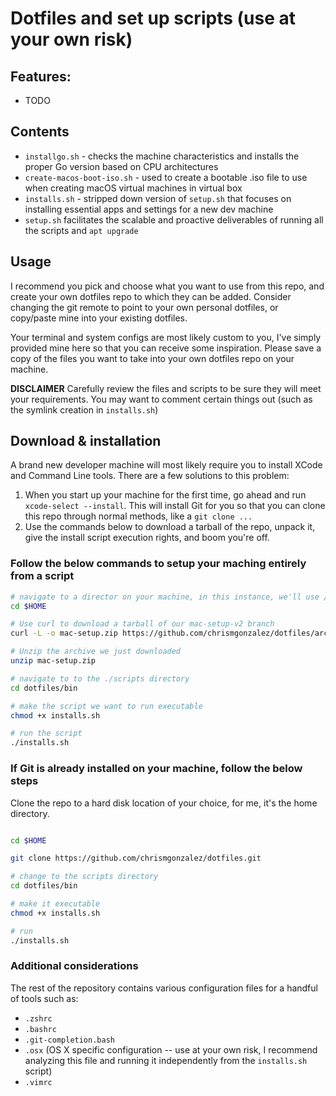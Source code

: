 # Dotfiles and set up scripts (use at your own risk)

## Features:
* TODO
## Contents

- `installgo.sh` - checks the machine characteristics and installs the proper Go version based on CPU architectures
- `create-macos-boot-iso.sh` - used to create a bootable .iso file to use when creating macOS virtual machines in virtual box
- `installs.sh` - stripped down version of `setup.sh` that focuses on installing essential apps and settings for a new dev machine
- `setup.sh` facilitates the scalable and proactive deliverables of running all the scripts and `apt upgrade`

## Usage
I recommend you pick and choose what you want to use from this repo, and create your own dotfiles repo to which they can be added.  Consider changing the git remote to point to your own personal dotfiles, or copy/paste mine into your existing dotfiles. 

Your terminal and system configs are most likely custom to you, I've simply provided mine here so that you can receive some inspiration. Please save a copy of the files you want to take into your own dotfiles repo on your machine.

**DISCLAIMER** Carefully review the files and scripts to be sure they will meet your requirements.  You may want to comment certain things out (such as the symlink creation in `installs.sh`)

## Download & installation

A brand new developer machine will most likely require you to install XCode and Command Line tools.  There are a few solutions to this problem:

1. When you start up your machine for the first time, go ahead and run `xcode-select --install`. This will install Git for you so that you can clone this repo through normal methods, like a `git clone ...`
2. Use the commands below to download a tarball of the repo, unpack it, give the install script execution rights, and boom you're off.

### Follow the below commands to setup your maching entirely from a script

```sh
# navigate to a director on your machine, in this instance, we'll use /Desktop
cd $HOME

# Use curl to download a tarball of our mac-setup-v2 branch
curl -L -o mac-setup.zip https://github.com/chrismgonzalez/dotfiles/archive/mac-setup.zip

# Unzip the archive we just downloaded
unzip mac-setup.zip

# navigate to to the ./scripts directory
cd dotfiles/bin

# make the script we want to run executable
chmod +x installs.sh

# run the script
./installs.sh

```
### If Git is already installed on your machine, follow the below steps

Clone the repo to a hard disk location of your choice, for me, it's the home directory.

```sh

cd $HOME

git clone https://github.com/chrismgonzalez/dotfiles.git

# change to the scripts directory
cd dotfiles/bin

# make it executable
chmod +x installs.sh

# run
./installs.sh
```

### Additional considerations

The rest of the repository contains various configuration files for a handful of tools such as:

- `.zshrc`
- `.bashrc`
- `.git-completion.bash`
- `.osx` (OS X specific configuration -- use at your own risk, I recommend analyzing this file and running it independently from the `installs.sh` script)
- `.vimrc`
